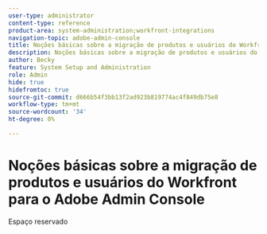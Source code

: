 ```yaml
---
user-type: administrator
content-type: reference
product-area: system-administration;workfront-integrations
navigation-topic: adobe-admin-console
title: Noções básicas sobre a migração de produtos e usuários do Workfront para o Adobe Admin Console
description: Noções básicas sobre a migração de produtos e usuários do Workfront para o Adobe Admin Console
author: Becky
feature: System Setup and Administration
role: Admin
hide: true
hidefromtoc: true
source-git-commit: d666b54f3bb13f2ad923b819774ac4f849db75e8
workflow-type: tm+mt
source-wordcount: '34'
ht-degree: 0%

---
```


# Noções básicas sobre a migração de produtos e usuários do Workfront para o Adobe Admin Console

Espaço reservado

